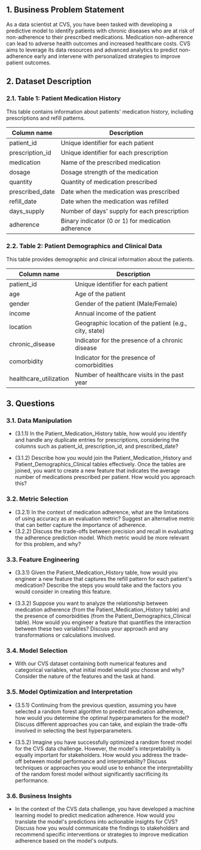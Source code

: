 
## 1. Business Problem Statement

As a data scientist at CVS, you have been tasked with developing a predictive model to identify patients with chronic diseases who are at risk of non-adherence to their prescribed medications. Medication non-adherence can lead to adverse health outcomes and increased healthcare costs. CVS aims to leverage its data resources and advanced analytics to predict non-adherence early and intervene with personalized strategies to improve patient outcomes.

## 2. Dataset Description
### 2.1. Table 1: Patient Medication History ###
This table contains information about patients' medication history, including prescriptions and refill patterns.

   | Column name | Description |
   |-------------|-------------|
   | patient_id  | Unique identifier for each patient |
   | prescription_id         | Unique identifier for each prescription |
   | medication  | Name of the prescribed medication |
   | dosage      | Dosage strength of the medication |
   | quantity   | Quantity of medication prescribed |
   | prescribed_date  | Date when the medication was prescribed |
   | refill_date         | Date when the medication was refilled |
   | days_supply  | Number of days' supply for each prescription |
   | adherence      | Binary indicator (0 or 1) for medication adherence |
   
### 2.2. Table 2: Patient Demographics and Clinical Data ###
This table provides demographic and clinical information about the patients.

   | Column name | Description |
   |-------------|-------------|
   | patient_id  | Unique identifier for each patient |
   | age      | Age of the patient |
   | gender  | Gender of the patient (Male/Female) |
   | income      | Annual income of the patient |
   | location   | Geographic location of the patient (e.g., city, state) |
   | chronic_disease  | Indicator for the presence of a chronic disease |
   | comorbidity         | Indicator for the presence of comorbidities |
   | healthcare_utilization  | Number of healthcare visits in the past year |



## 3. Questions

### 3.1. Data Manipulation
- (3.1.1) In the Patient_Medication_History table, how would you identify and handle any duplicate entries for prescriptions, considering the columns such as patient_id, prescription_id, and prescribed_date?

- (3.1.2) Describe how you would join the Patient_Medication_History and Patient_Demographics_Clinical tables effectively. Once the tables are joined, you want to create a new feature that indicates the average number of medications prescribed per patient. How would you approach this?

### 3.2. Metric Selection
- (3.2.1) In the context of medication adherence, what are the limitations of using accuracy as an evaluation metric? Suggest an alternative metric that can better capture the importance of adherence.
- (3.2.2) Discuss the trade-offs between precision and recall in evaluating the adherence prediction model. Which metric would be more relevant for this problem, and why?

### 3.3. Feature Engineering
- (3.3.1) Given the Patient_Medication_History table, how would you engineer a new feature that captures the refill pattern for each patient's medication? Describe the steps you would take and the factors you would consider in creating this feature.

- (3.3.2) Suppose you want to analyze the relationship between medication adherence (from the Patient_Medication_History table) and the presence of comorbidities (from the Patient_Demographics_Clinical table). How would you engineer a feature that quantifies the interaction between these two variables? Discuss your approach and any transformations or calculations involved.

### 3.4. Model Selection
- With our CVS dataset containing both numerical features and categorical variables, what initial model would you choose and why? Consider the nature of the features and the task at hand.

### 3.5. Model Optimization and Interpretation
- (3.5.1) Continuing from the previous question, assuming you have selected a random forest algorithm to predict medication adherence, how would you determine the optimal hyperparameters for the model? Discuss different approaches you can take, and explain the trade-offs involved in selecting the best hyperparameters.

- (3.5.2) Imagine you have successfully optimized a random forest model for the CVS data challenge. However, the model's interpretability is equally important for stakeholders. How would you address the trade-off between model performance and interpretability? Discuss techniques or approaches you would use to enhance the interpretability of the random forest model without significantly sacrificing its performance.

### 3.6. Business Insights
- In the context of the CVS data challenge, you have developed a machine learning model to predict medication adherence. How would you translate the model's predictions into actionable insights for CVS? Discuss how you would communicate the findings to stakeholders and recommend specific interventions or strategies to improve medication adherence based on the model's outputs.
